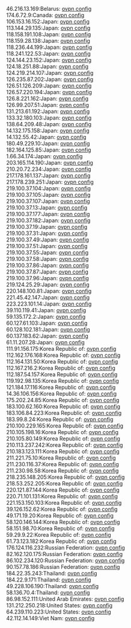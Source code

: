 46.216.13.169:Belarus: [ovpn config](vpn/46_216_13_169.ovpn)  
174.6.72.9:Canada: [ovpn config](vpn/174_6_72_9.ovpn)  
106.153.16.152:Japan: [ovpn config](vpn/106_153_16_152.ovpn)  
113.144.29.135:Japan: [ovpn config](vpn/113_144_29_135.ovpn)  
118.158.191.108:Japan: [ovpn config](vpn/118_158_191_108.ovpn)  
118.159.28.138:Japan: [ovpn config](vpn/118_159_28_138.ovpn)  
118.236.44.199:Japan: [ovpn config](vpn/118_236_44_199.ovpn)  
118.241.122.53:Japan: [ovpn config](vpn/118_241_122_53.ovpn)  
124.144.23.152:Japan: [ovpn config](vpn/124_144_23_152.ovpn)  
124.18.251.88:Japan: [ovpn config](vpn/124_18_251_88.ovpn)  
124.219.214.107:Japan: [ovpn config](vpn/124_219_214_107.ovpn)  
126.235.87.202:Japan: [ovpn config](vpn/126_235_87_202.ovpn)  
126.51.126.209:Japan: [ovpn config](vpn/126_51_126_209.ovpn)  
126.57.220.194:Japan: [ovpn config](vpn/126_57_220_194.ovpn)  
126.8.221.162:Japan: [ovpn config](vpn/126_8_221_162.ovpn)  
126.99.207.51:Japan: [ovpn config](vpn/126_99_207_51.ovpn)  
131.213.61.192:Japan: [ovpn config](vpn/131_213_61_192.ovpn)  
133.32.180.103:Japan: [ovpn config](vpn/133_32_180_103.ovpn)  
138.64.209.48:Japan: [ovpn config](vpn/138_64_209_48.ovpn)  
14.132.175.158:Japan: [ovpn config](vpn/14_132_175_158.ovpn)  
14.132.55.42:Japan: [ovpn config](vpn/14_132_55_42.ovpn)  
180.49.229.10:Japan: [ovpn config](vpn/180_49_229_10.ovpn)  
182.164.125.85:Japan: [ovpn config](vpn/182_164_125_85.ovpn)  
1.66.34.174:Japan: [ovpn config](vpn/1_66_34_174.ovpn)  
203.165.114.190:Japan: [ovpn config](vpn/203_165_114_190.ovpn)  
210.20.72.234:Japan: [ovpn config](vpn/210_20_72_234.ovpn)  
217.178.161.137:Japan: [ovpn config](vpn/217_178_161_137.ovpn)  
217.178.239.251:Japan: [ovpn config](vpn/217_178_239_251.ovpn)  
219.100.37.104:Japan: [ovpn config](vpn/219_100_37_104.ovpn)  
219.100.37.105:Japan: [ovpn config](vpn/219_100_37_105.ovpn)  
219.100.37.107:Japan: [ovpn config](vpn/219_100_37_107.ovpn)  
219.100.37.13:Japan: [ovpn config](vpn/219_100_37_13.ovpn)  
219.100.37.177:Japan: [ovpn config](vpn/219_100_37_177.ovpn)  
219.100.37.182:Japan: [ovpn config](vpn/219_100_37_182.ovpn)  
219.100.37.19:Japan: [ovpn config](vpn/219_100_37_19.ovpn)  
219.100.37.31:Japan: [ovpn config](vpn/219_100_37_31.ovpn)  
219.100.37.49:Japan: [ovpn config](vpn/219_100_37_49.ovpn)  
219.100.37.51:Japan: [ovpn config](vpn/219_100_37_51.ovpn)  
219.100.37.55:Japan: [ovpn config](vpn/219_100_37_55.ovpn)  
219.100.37.58:Japan: [ovpn config](vpn/219_100_37_58.ovpn)  
219.100.37.86:Japan: [ovpn config](vpn/219_100_37_86.ovpn)  
219.100.37.87:Japan: [ovpn config](vpn/219_100_37_87.ovpn)  
219.100.37.96:Japan: [ovpn config](vpn/219_100_37_96.ovpn)  
219.124.25.29:Japan: [ovpn config](vpn/219_124_25_29.ovpn)  
220.148.100.81:Japan: [ovpn config](vpn/220_148_100_81.ovpn)  
221.45.42.147:Japan: [ovpn config](vpn/221_45_42_147.ovpn)  
223.223.101.14:Japan: [ovpn config](vpn/223_223_101_14.ovpn)  
39.110.119.41:Japan: [ovpn config](vpn/39_110_119_41.ovpn)  
59.135.172.2:Japan: [ovpn config](vpn/59_135_172_2.ovpn)  
60.127.61.103:Japan: [ovpn config](vpn/60_127_61_103.ovpn)  
60.128.102.181:Japan: [ovpn config](vpn/60_128_102_181.ovpn)  
60.137.183.62:Japan: [ovpn config](vpn/60_137_183_62.ovpn)  
61.11.207.28:Japan: [ovpn config](vpn/61_11_207_28.ovpn)  
111.91.156.175:Korea Republic of: [ovpn config](vpn/111_91_156_175.ovpn)  
112.162.176.168:Korea Republic of: [ovpn config](vpn/112_162_176_168.ovpn)  
112.164.131.50:Korea Republic of: [ovpn config](vpn/112_164_131_50.ovpn)  
112.167.216.2:Korea Republic of: [ovpn config](vpn/112_167_216_2.ovpn)  
112.187.54.157:Korea Republic of: [ovpn config](vpn/112_187_54_157.ovpn)  
119.192.98.135:Korea Republic of: [ovpn config](vpn/119_192_98_135.ovpn)  
121.184.17.116:Korea Republic of: [ovpn config](vpn/121_184_17_116.ovpn)  
14.36.106.156:Korea Republic of: [ovpn config](vpn/14_36_106_156.ovpn)  
175.202.24.85:Korea Republic of: [ovpn config](vpn/175_202_24_85.ovpn)  
183.100.62.160:Korea Republic of: [ovpn config](vpn/183_100_62_160.ovpn)  
183.106.84.223:Korea Republic of: [ovpn config](vpn/183_106_84_223.ovpn)  
183.99.8.24:Korea Republic of: [ovpn config](vpn/183_99_8_24.ovpn)  
210.100.229.165:Korea Republic of: [ovpn config](vpn/210_100_229_165.ovpn)  
210.105.198.16:Korea Republic of: [ovpn config](vpn/210_105_198_16.ovpn)  
210.105.80.149:Korea Republic of: [ovpn config](vpn/210_105_80_149.ovpn)  
210.113.237.242:Korea Republic of: [ovpn config](vpn/210_113_237_242.ovpn)  
210.183.123.111:Korea Republic of: [ovpn config](vpn/210_183_123_111.ovpn)  
211.221.75.10:Korea Republic of: [ovpn config](vpn/211_221_75_10.ovpn)  
211.230.116.37:Korea Republic of: [ovpn config](vpn/211_230_116_37.ovpn)  
211.230.98.58:Korea Republic of: [ovpn config](vpn/211_230_98_58.ovpn)  
218.235.148.205:Korea Republic of: [ovpn config](vpn/218_235_148_205.ovpn)  
218.53.252.205:Korea Republic of: [ovpn config](vpn/218_53_252_205.ovpn)  
220.121.87.144:Korea Republic of: [ovpn config](vpn/220_121_87_144.ovpn)  
220.71.101.131:Korea Republic of: [ovpn config](vpn/220_71_101_131.ovpn)  
221.153.150.103:Korea Republic of: [ovpn config](vpn/221_153_150_103.ovpn)  
39.126.152.62:Korea Republic of: [ovpn config](vpn/39_126_152_62.ovpn)  
49.171.19.20:Korea Republic of: [ovpn config](vpn/49_171_19_20.ovpn)  
58.120.146.144:Korea Republic of: [ovpn config](vpn/58_120_146_144.ovpn)  
58.151.98.70:Korea Republic of: [ovpn config](vpn/58_151_98_70.ovpn)  
59.29.9.22:Korea Republic of: [ovpn config](vpn/59_29_9_22.ovpn)  
61.73.123.182:Korea Republic of: [ovpn config](vpn/61_73_123_182.ovpn)  
176.124.116.232:Russian Federation: [ovpn config](vpn/176_124_116_232.ovpn)  
82.162.120.175:Russian Federation: [ovpn config](vpn/82_162_120_175.ovpn)  
86.102.234.120:Russian Federation: [ovpn config](vpn/86_102_234_120.ovpn)  
90.157.78.186:Russian Federation: [ovpn config](vpn/90_157_78_186.ovpn)  
184.22.35.243:Thailand: [ovpn config](vpn/184_22_35_243.ovpn)  
184.22.9.171:Thailand: [ovpn config](vpn/184_22_9_171.ovpn)  
49.228.106.190:Thailand: [ovpn config](vpn/49_228_106_190.ovpn)  
58.136.70.4:Thailand: [ovpn config](vpn/58_136_70_4.ovpn)  
86.98.152.111:United Arab Emirates: [ovpn config](vpn/86_98_152_111.ovpn)  
131.212.250.218:United States: [ovpn config](vpn/131_212_250_218.ovpn)  
64.239.110.223:United States: [ovpn config](vpn/64_239_110_223.ovpn)  
42.112.14.149:Viet Nam: [ovpn config](vpn/42_112_14_149.ovpn)  
